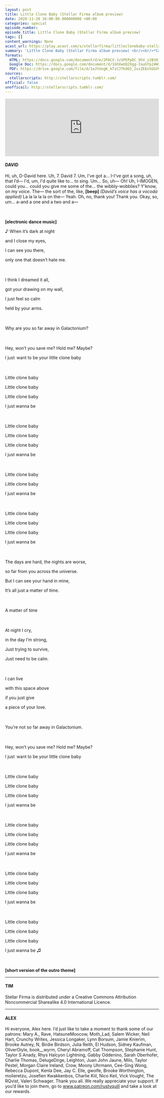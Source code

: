 ```yaml
---
layout: post
title: Little Clone Baby (Stellar Firma album preview)
date: 2020-11-20 16:00:00.000000000 +00:00
categories: special
episode_number:
episode_title: Little Clone Baby (Stellar Firma album preview)
tags: []
content_warnings: None
acast_url: https://play.acast.com/s/stellarfirma/littleclonebaby-stellarfirmaalbumpreview-
summary: 'Little Clone Baby (Stellar Firma album preview) <br/><br/>*Caution* Board sanctioned mandatory fun inbound. <br/><br/>Confidential preview. Cosmic Lounge employee cabaret night. <br/><br/>Unauthorised distribution of content will result in DMCA (Deadly Metal Claw Attack) takedown.'
formats:
  HTML: https://docs.google.com/document/d/e/2PACX-1vSPEPpDC_9SV_z2B38j_hCtFu-a0I1RQjb3lS2JRW2gRgByETcfuWG3J8qmlr6EvLJMF40svURTu3eU/pub#_=_
  Google Doc: https://docs.google.com/document/d/1GhXwUQ2Xgg-IauGYp24Wzx0fUMA3Jr4y1ApRRaspYDI/edit?usp=sharing
  PDF: https://drive.google.com/file/d/1eJtUngK_kTzCJfk9O2_2xzZEEn5GGVV-/view?usp=sharing
sources:
  stellarscripts: http://stellarscripts.tumblr.com/
official: false
unofficail: http://stellarscripts.tumblr.com/
---
```


<iframe title="Embed Player" width="100%" height="188px" src="https://embed.acast.com/stellarfirma/littleclonebaby-stellarfirmaalbumpreview-" scrolling="no" frameBorder="0" style="border:none;overflow:hidden;"></iframe>

#### DAVID

Hi, uh, D-David here. Uh, 7. David 7. Um, I've got a... I-I've got a song, uh, that I’d— I'd, um, I'd quite like to... to sing. Um... So, uh— Oh! Uh, I-IMOGEN, could you... could you give me some of the... the wibbly-wobblies? Y'know, on my voice. The— the sort of the, like, __[beep]__ *(David’s voice has a vocoda applied)* La la la la la on the— Yeah. Oh, no, thank you! Thank you. Okay, so, um... a-and a one and a two and a—

<br><br>__[electronic dance music]__

♪ When it’s dark at night

and I close my eyes,

I can see you there, 

only one that doesn’t hate me.  



<br><br>I think I dreamed it all, 

got your drawing on my wall,

I just feel so calm 

held by your arms.  



<br><br>Why are you so far away in Galactonium?  



<br><br>Hey, won’t you save me? Hold me? Maybe?  

I just  want to be your little clone baby  



<br><br>Little clone baby

Little clone baby

Little clone baby

I just wanna be



<br><br>Little clone baby

Little clone baby

Little clone baby

I just wanna be



<br><br>Little clone baby

Little clone baby

I just wanna be



<br><br>Little clone baby

Little clone baby

Little clone baby

I just wanna be



<br><br>The days are hard, the nights are worse,

so far from you across the universe.

But I can see your hand in mine,

It’s all just a matter of time.



<br><br>A matter of time



<br><br>At night I cry,

in the day I’m strong,

Just trying to survive,

Just need to be calm.



<br><br>I can live

with this space above

if you just give

a piece of your love.



<br><br>You’re not so far away in Galactonium.



<br><br>Hey, won’t you save me? Hold me? Maybe?  

I just  want to be your little clone baby



<br><br>Little clone baby

Little clone baby

Little clone baby

I just wanna be



<br><br>Little clone baby

Little clone baby

Little clone baby

I just wanna be



<br><br>Little clone baby

Little clone baby

Little clone baby

I just wanna be



<br><br>Little clone baby

Little clone baby

Little clone baby

I just wanna be ♫

<br><br>__[short version of the outro theme]__

------

#### TIM

Stellar Firma is distributed under a Creative Commons Attribution Noncommercial Sharealike 4.0 International Licence.

------

#### ALEX

Hi everyone, Alex here. I’d just like to take a moment to thank some of our patrons: Mary A., Rave, HatsuneMoocow, Moth_Lad, Salem Wicker, Neil Hart, Crunchy Writes, Jessica Longaker, Lynn Borsum, Jamie Knierim, Brooke Autrey, N, Birdie Birdson, Julia Reith, El Hudson, Sidney Kaufman, OliverOiyle, book__wyrm, Cheryl Abramoff, Cat Thompson, Stephanie Hunt, Taylor S Anady, Rhys Halcyon Lightning, Gabby Oddenino, Sarah Oberhofer, Charlie Thomas, DelugeDirge, Leighton, Juan John Jaune, Milo, Taylor Pestel, Morgan Claire Ireland, Crow, Moony Uhrmann, Cee-Sing Wong, Rebecca Dupont, Kenla Dee, Jay C. Elle, gwolfe, Brooke Worthington, molieretzu, Josefien Kwakkenbos, Charlie Kiil, Nico Keil, Vick Vought, The RQvist, Valeri Schwager. Thank you all. We really appreciate your support. If you’d like to join them, go to www.patreon.com/rustyquill and take a look at our rewards.
